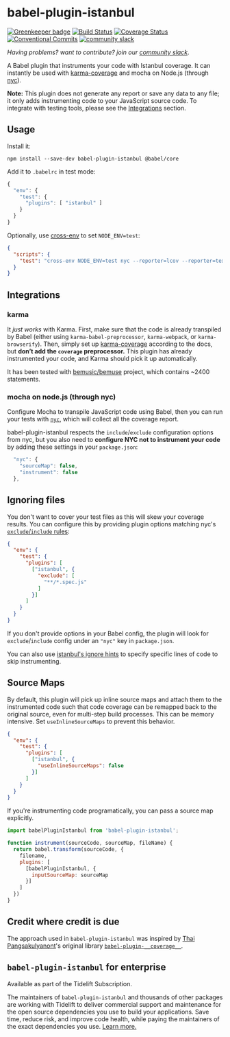 # babel-plugin-istanbul

[![Greenkeeper badge](https://badges.greenkeeper.io/istanbuljs/babel-plugin-istanbul.svg)](https://greenkeeper.io/)
[![Build Status](https://travis-ci.org/istanbuljs/babel-plugin-istanbul.svg?branch=master)](https://travis-ci.org/istanbuljs/babel-plugin-istanbul)
[![Coverage Status](https://coveralls.io/repos/github/istanbuljs/babel-plugin-istanbul/badge.svg?branch=master)](https://coveralls.io/github/istanbuljs/babel-plugin-istanbul?branch=master)
[![Conventional Commits](https://img.shields.io/badge/Conventional%20Commits-1.0.0-yellow.svg)](https://conventionalcommits.org)
[![community slack](http://devtoolscommunity.herokuapp.com/badge.svg)](http://devtoolscommunity.herokuapp.com)

_Having problems? want to contribute? join our [community slack](http://devtoolscommunity.herokuapp.com)_.

A Babel plugin that instruments your code with Istanbul coverage.
It can instantly be used with [karma-coverage](https://github.com/karma-runner/karma-coverage) and mocha on Node.js (through [nyc](https://github.com/bcoe/nyc)).

__Note:__ This plugin does not generate any report or save any data to any file;
it only adds instrumenting code to your JavaScript source code.
To integrate with testing tools, please see the [Integrations](#integrations) section.

## Usage

Install it:

```
npm install --save-dev babel-plugin-istanbul @babel/core
```

Add it to `.babelrc` in test mode:

```js
{
  "env": {
    "test": {
      "plugins": [ "istanbul" ]
    }
  }
}
```

Optionally, use [cross-env](https://www.npmjs.com/package/cross-env) to set
`NODE_ENV=test`:

```json
{
  "scripts": {
    "test": "cross-env NODE_ENV=test nyc --reporter=lcov --reporter=text mocha test/*.js"
  }
}
```

## Integrations

### karma

It _just works_ with Karma. First, make sure that the code is already transpiled by Babel (either using `karma-babel-preprocessor`, `karma-webpack`, or `karma-browserify`). Then, simply set up [karma-coverage](https://github.com/karma-runner/karma-coverage) according to the docs, but __don’t add the `coverage` preprocessor.__ This plugin has already instrumented your code, and Karma should pick it up automatically.

It has been tested with [bemusic/bemuse](https://codecov.io/github/bemusic/bemuse) project, which contains ~2400 statements.

### mocha on node.js (through nyc)

Configure Mocha to transpile JavaScript code using Babel, then you can run your tests with [`nyc`](https://github.com/bcoe/nyc), which will collect all the coverage report.

babel-plugin-istanbul respects the `include`/`exclude` configuration options from nyc,
but you also need to __configure NYC not to instrument your code__ by adding these settings in your `package.json`:

```js
  "nyc": {
    "sourceMap": false,
    "instrument": false
  },
```

## Ignoring files

You don't want to cover your test files as this will skew your coverage results. You can configure this by providing plugin options matching nyc's [`exclude`/`include` rules](https://github.com/bcoe/nyc#excluding-files):

```json
{
  "env": {
    "test": {
      "plugins": [
        ["istanbul", {
          "exclude": [
            "**/*.spec.js"
          ]
        }]
      ]
    }
  }
}
```

If you don't provide options in your Babel config, the plugin will look for `exclude`/`include` config under an `"nyc"` key in `package.json`.

You can also use [istanbul's ignore hints](https://github.com/gotwarlost/istanbul/blob/master/ignoring-code-for-coverage.md#ignoring-code-for-coverage-purposes) to specify specific lines of code to skip instrumenting.

## Source Maps

By default, this plugin will pick up inline source maps and attach them to the instrumented code such that code coverage can be remapped back to the original source, even for multi-step build processes. This can be memory intensive. Set `useInlineSourceMaps` to prevent this behavior.

```json
{
  "env": {
    "test": {
      "plugins": [
        ["istanbul", {
          "useInlineSourceMaps": false
        }]
      ]
    }
  }
}
```

If you're instrumenting code programatically, you can pass a source map explicitly.
```js
import babelPluginIstanbul from 'babel-plugin-istanbul';

function instrument(sourceCode, sourceMap, fileName) {
  return babel.transform(sourceCode, {
    filename,
    plugins: [
      [babelPluginIstanbul, {
        inputSourceMap: sourceMap
      }]
    ]
  })
}
```

## Credit where credit is due

The approach used in `babel-plugin-istanbul` was inspired by [Thai Pangsakulyanont](https://github.com/dtinth)'s original library [`babel-plugin-__coverage__`](https://github.com/dtinth/babel-plugin-__coverage__).

## `babel-plugin-istanbul` for enterprise

Available as part of the Tidelift Subscription.

The maintainers of `babel-plugin-istanbul` and thousands of other packages are working with Tidelift to deliver commercial support and maintenance for the open source dependencies you use to build your applications. Save time, reduce risk, and improve code health, while paying the maintainers of the exact dependencies you use. [Learn more.](https://tidelift.com/subscription/pkg/npm-babel-plugin-istanbul?utm_source=npm-babel-plugin-istanbul&utm_medium=referral&utm_campaign=enterprise&utm_term=repo)
